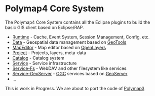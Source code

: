 # Polymap4 Core System

The Polymap4 Core System contains all the Eclipse plugins to build the basic GIS client based on Eclipse/RAP.

  - [Runtime](plugins/org.polymap.core) - Cache, Event System, Session Management, Config, etc.
  - [Data](plugins/org.polymap.core.data) - Geospatial data management based on [GeoTools](http://geotools.org)
  - [MapEditor](plugins/org.polymap.core.mapeditor) - Map editor based on [OpenLayers](/Polymap4/polymap4-rap/)
  - [Project](plugins/org.polymap.core.project) - Projects, layers, meta-data
  - [Catalog](plugins/org.polymap.core.catalog) - Catalog system
  - [Service](plugins/org.polymap.service) - Service infrastructure
  - [Service-Fs](plugins/org.polymap.service.fs) - WebDAV and other filesystem like services
  - [Service-GeoServer](plugins/org.polymap.service.geoserver) - [OGC](http://www.opengeospatial.org/) services based on [GeoServer](http://geoserver.org)
  - ...
  
This is work in Progress. We are about to port the code of [Polymap3](/Polymap3).
